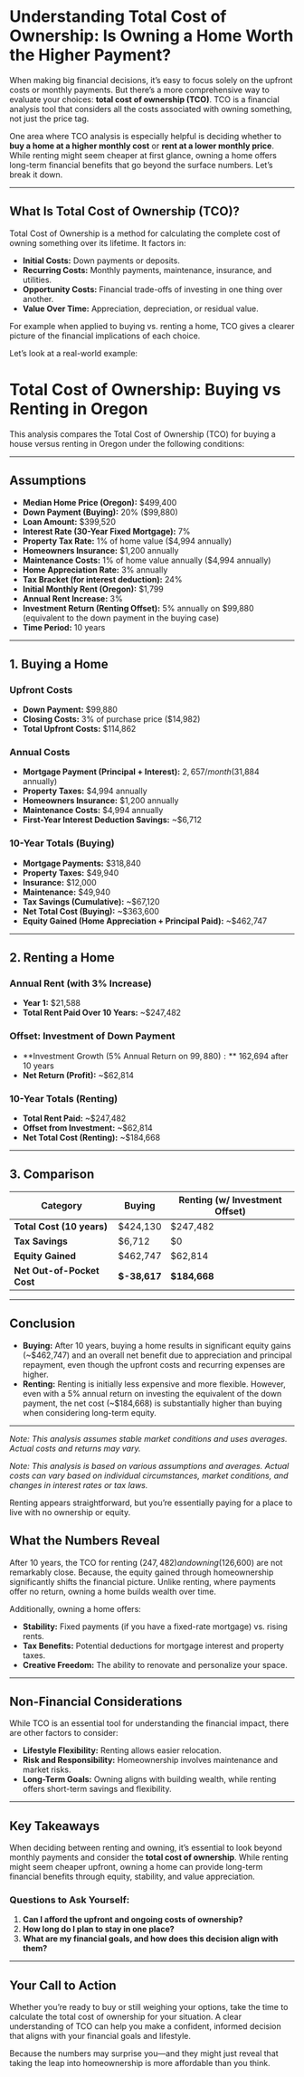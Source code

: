 # Understanding Total Cost of Ownership: Is Owning a Home Worth the Higher Payment?

When making big financial decisions, it’s easy to focus solely on the upfront costs or monthly payments. But there’s a more comprehensive way to evaluate your choices: **total cost of ownership (TCO)**. TCO is a financial analysis tool that considers all the costs associated with owning something, not just the price tag.  

One area where TCO analysis is especially helpful is deciding whether to **buy a home at a higher monthly cost** or **rent at a lower monthly price**. While renting might seem cheaper at first glance, owning a home offers long-term financial benefits that go beyond the surface numbers. Let’s break it down.  

---

## What Is Total Cost of Ownership (TCO)?

Total Cost of Ownership is a method for calculating the complete cost of owning something over its lifetime. It factors in:  
- **Initial Costs:** Down payments or deposits.  
- **Recurring Costs:** Monthly payments, maintenance, insurance, and utilities.  
- **Opportunity Costs:** Financial trade-offs of investing in one thing over another.  
- **Value Over Time:** Appreciation, depreciation, or residual value.  

For example when applied to buying vs. renting a home, TCO gives a clearer picture of the financial implications of each choice.

Let’s look at a real-world example:  

# Total Cost of Ownership: Buying vs Renting in Oregon

This analysis compares the Total Cost of Ownership (TCO) for buying a house versus renting in Oregon under the following conditions:

---

## **Assumptions**
- **Median Home Price (Oregon):** $499,400  
- **Down Payment (Buying):** 20% ($99,880)  
- **Loan Amount:** $399,520  
- **Interest Rate (30-Year Fixed Mortgage):** 7%  
- **Property Tax Rate:** 1% of home value ($4,994 annually)  
- **Homeowners Insurance:** $1,200 annually  
- **Maintenance Costs:** 1% of home value annually ($4,994 annually)  
- **Home Appreciation Rate:** 3% annually  
- **Tax Bracket (for interest deduction):** 24%  
- **Initial Monthly Rent (Oregon):** $1,799  
- **Annual Rent Increase:** 3%  
- **Investment Return (Renting Offset):** 5% annually on $99,880 (equivalent to the down payment in the buying case)  
- **Time Period:** 10 years  

---

## **1. Buying a Home**

### **Upfront Costs**
- **Down Payment:** $99,880  
- **Closing Costs:** 3% of purchase price ($14,982)  
- **Total Upfront Costs:** $114,862  

### **Annual Costs**
- **Mortgage Payment (Principal + Interest):** $2,657/month ($31,884 annually)  
- **Property Taxes:** $4,994 annually  
- **Homeowners Insurance:** $1,200 annually  
- **Maintenance Costs:** $4,994 annually  
- **First-Year Interest Deduction Savings:** ~$6,712  

### **10-Year Totals (Buying)**
- **Mortgage Payments:** $318,840  
- **Property Taxes:** $49,940  
- **Insurance:** $12,000  
- **Maintenance:** $49,940  
- **Tax Savings (Cumulative):** ~$67,120  
- **Net Total Cost (Buying):** ~$363,600  
- **Equity Gained (Home Appreciation + Principal Paid):** ~$462,747  

---

## **2. Renting a Home**

### **Annual Rent (with 3% Increase)**
- **Year 1:** $21,588  
- **Total Rent Paid Over 10 Years:** ~$247,482  

### **Offset: Investment of Down Payment**
- **Investment Growth (5% Annual Return on $99,880):** ~$162,694 after 10 years  
- **Net Return (Profit):** ~$62,814  

### **10-Year Totals (Renting)**
- **Total Rent Paid:** ~$247,482  
- **Offset from Investment:** ~$62,814  
- **Net Total Cost (Renting):** ~$184,668  

---

## **3. Comparison**

| **Category**                | **Buying**          | **Renting** (w/ Investment Offset) |
|-----------------------------|---------------------|-------------------------------------|
| **Total Cost (10 years)**   | $424,130           | $247,482                           |
| **Tax Savings**             | $6,712             | $0                                 |
| **Equity Gained**           | $462,747           | $62,814                            |
| **Net Out-of-Pocket Cost**  | **$-38,617**       | **$184,668**                       |

---

## **Conclusion**
- **Buying:** After 10 years, buying a home results in significant equity gains (~$462,747) and an overall net benefit due to appreciation and principal repayment, even though the upfront costs and recurring expenses are higher.  
- **Renting:** Renting is initially less expensive and more flexible. However, even with a 5% annual return on investing the equivalent of the down payment, the net cost (~$184,668) is substantially higher than buying when considering long-term equity.

---

*Note: This analysis assumes stable market conditions and uses averages. Actual costs and returns may vary.*

*Note: This analysis is based on various assumptions and averages. Actual costs can vary based on individual circumstances, market conditions, and changes in interest rates or tax laws.*

Renting appears straightforward, but you’re essentially paying for a place to live with no ownership or equity.  

## What the Numbers Reveal

After 10 years, the TCO for renting ($247,482) and owning ($126,600) are not remarkably close. Because, the equity gained through homeownership significantly shifts the financial picture. Unlike renting, where payments offer no return, owning a home builds wealth over time.  

Additionally, owning a home offers:  
- **Stability:** Fixed payments (if you have a fixed-rate mortgage) vs. rising rents.  
- **Tax Benefits:** Potential deductions for mortgage interest and property taxes.  
- **Creative Freedom:** The ability to renovate and personalize your space.  

---

## Non-Financial Considerations  

While TCO is an essential tool for understanding the financial impact, there are other factors to consider:  

- **Lifestyle Flexibility:** Renting allows easier relocation.  
- **Risk and Responsibility:** Homeownership involves maintenance and market risks.  
- **Long-Term Goals:** Owning aligns with building wealth, while renting offers short-term savings and flexibility.  

---

## Key Takeaways  

When deciding between renting and owning, it’s essential to look beyond monthly payments and consider the **total cost of ownership**. While renting might seem cheaper upfront, owning a home can provide long-term financial benefits through equity, stability, and value appreciation.  

### Questions to Ask Yourself:
1. **Can I afford the upfront and ongoing costs of ownership?**  
2. **How long do I plan to stay in one place?**  
3. **What are my financial goals, and how does this decision align with them?**  

---

## Your Call to Action  

Whether you’re ready to buy or still weighing your options, take the time to calculate the total cost of ownership for your situation. A clear understanding of TCO can help you make a confident, informed decision that aligns with your financial goals and lifestyle.  

Because the numbers may surprise you—and they might just reveal that taking the leap into homeownership is more affordable than you think.